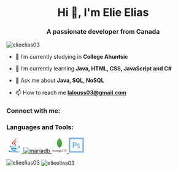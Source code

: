 <h1 align="center">Hi 👋, I'm Elie Elias</h1>
<h3 align="center">A passionate developer from Canada</h3>

<p align="left"> <img src="https://komarev.com/ghpvc/?username=elieelias03&label=Profile%20views&color=0e75b6&style=flat" alt="elieelias03" /> </p>

- 🔭 I’m currently studying in **College Ahuntsic**

- 🌱 I’m currently learning **Java, HTML, CSS, JavaScript and C#**

- 💬 Ask me about **Java, SQL, NoSQL**

- 📫 How to reach me **lalouss03@gmail.com**

<h3 align="left">Connect with me:</h3>
<p align="left">
</p>

<h3 align="left">Languages and Tools:</h3>
<p align="left"> <a href="https://www.java.com" target="_blank" rel="noreferrer"> <img src="https://raw.githubusercontent.com/devicons/devicon/master/icons/java/java-original.svg" alt="java" width="40" height="40"/> </a> <a href="https://mariadb.org/" target="_blank" rel="noreferrer"> <img src="https://www.vectorlogo.zone/logos/mariadb/mariadb-icon.svg" alt="mariadb" width="40" height="40"/> </a> <a href="https://www.mongodb.com/" target="_blank" rel="noreferrer"> <img src="https://raw.githubusercontent.com/devicons/devicon/master/icons/mongodb/mongodb-original-wordmark.svg" alt="mongodb" width="40" height="40"/> </a> <a href="https://www.photoshop.com/en" target="_blank" rel="noreferrer"> <img src="https://raw.githubusercontent.com/devicons/devicon/master/icons/photoshop/photoshop-line.svg" alt="photoshop" width="40" height="40"/> </a> </p>

<p><img align="left" src="https://github-readme-stats.vercel.app/api/top-langs?username=elieelias03&show_icons=true&locale=en&layout=compact" alt="elieelias03" /></p>

<p>&nbsp;<img align="center" src="https://github-readme-stats.vercel.app/api?username=elieelias03&show_icons=true&locale=en" alt="elieelias03" /></p>


